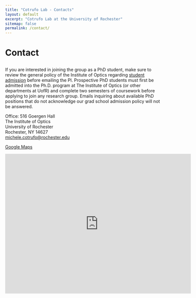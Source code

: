 ```yaml
---
title: "Cotrufo Lab - Contacts"
layout: default
excerpt: "Cotrufo Lab at the University of Rochester"
sitemap: false
permalink: /contact/
---
```


<h1 style="padding-bottom:10px">Contact</h1>

<div class="alert alert-dismissible alert-warning">
  <p class="mb-0">
  If you are interested in joining the group as a PhD student, make sure to review the general policy of the Institute of Optics regarding <a href="https://www.hajim.rochester.edu/optics/graduate/phd.html" class="alert-link">student admission</a> before emailing the PI. Prospective PhD students must first be admitted into the Ph.D. program at The Institute of Optics (or other departments at UofR) and complete two semesters of coursework before applying to join any research group. Emails inquiring about available PhD positions that do not acknowledge our grad school admission policy will not be answered.
  </p>
</div>

<p>
Office: 516 Goergen Hall <br />
The Institute of Optics <br />
University of Rochester <br />
Rochester, NY 14627 <br />
<a href="mailto:michele.cotrufo@rochester.edu">michele.cotrufo@rochester.edu</a>
</p>

<a href="https://maps.app.goo.gl/HVpisvMyL9a9rKFN9">Google Maps</a> 
<iframe src="https://www.google.com/maps/embed?pb=!1m18!1m12!1m3!1d2911.9987298333717!2d-77.63177588862648!3d43.12555288627773!2m3!1f0!2f0!3f0!3m2!1i1024!2i768!4f13.1!3m3!1m2!1s0x89d6b5562caec781%3A0x7bf800f2e604b6df!2sThe%20Institute%20of%20Optics%20-%20University%20of%20Rochester!5e0!3m2!1sen!2sus!4v1717171199109!5m2!1sen!2sus" width="600" height="450" style="border:0;" allowfullscreen="" loading="lazy" referrerpolicy="no-referrer-when-downgrade"></iframe>

<br />


